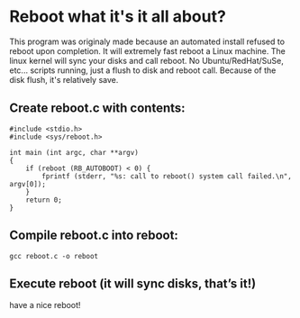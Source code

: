 # Reboot what it's it all about?

This program was originaly made because an automated install refused to reboot upon completion. It will extremely fast reboot a Linux machine. The linux kernel will sync your disks and call reboot. No Ubuntu/RedHat/SuSe, etc... scripts running, just a flush to disk and reboot call. Because of the disk flush, it's relatively save.

## Create reboot.c with contents:

    #include <stdio.h>
    #include <sys/reboot.h>
    
    int main (int argc, char **argv)
    {
        if (reboot (RB_AUTOBOOT) < 0) {
	        fprintf (stderr, "%s: call to reboot() system call failed.\n", argv[0]);
        }
        return 0;
    }

## Compile reboot.c into reboot:

    gcc reboot.c -o reboot

## Execute reboot (it will sync disks, that’s it!)

have a nice reboot!
